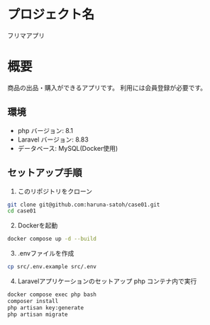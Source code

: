 # プロジェクト名

フリマアプリ

# 概要

商品の出品・購入ができるアプリです。
利用には会員登録が必要です。

## 環境

- php バージョン: 8.1
- Laravel バージョン: 8.83
- データベース: MySQL(Docker使用)

## セットアップ手順

1. このリポジトリをクローン
```bash
git clone git@github.com:haruna-satoh/case01.git
cd case01
```

2. Dockerを起動
```bash
docker compose up -d --build
```

3. .envファイルを作成
```bash
cp src/.env.example src/.env
```

4. Laravelアプリケーションのセットアップ
php コンテナ内で実行
```bash
docker compose exec php bash
composer install
php artisan key:generate
php artisan migrate
```